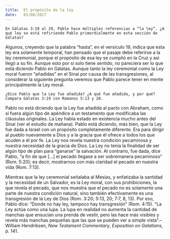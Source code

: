 ```yaml
---
title:  El propósito de la ley
date:   01/08/2017
---
```


`En Gálatas 3:19 al 29, Pablo hace múltiples referencias a “la ley”. ¿A qué ley se está refiriendo Pablo primordialmente en esta sección de Gálatas?`

Algunos, creyendo que la palabra “hasta”, en el versículo 19, indica que esta ley era solamente temporal, han pensado que el pasaje debe referirse a la ley ceremonial, porque el propósito de esa ley se cumplió en la Cruz y así llegó a su fin. Aunque esto por sí solo tiene sentido, no pareciera ser lo que está diciendo Pablo en Gálatas. Aunque tanto la ley ceremonial como la Ley moral fueron “añadidas” en el Sinaí por causa de las transgresiones, al considerar la siguiente pregunta veremos que Pablo parece tener en mente principalmente la Ley moral.

`¿Dice Pablo que la Ley fue añadida? ¿A qué fue añadida, y por qué? Compara Gálatas 3:19 con Romanos 5:13 y 20.`

Pablo no está diciendo que la Ley fue añadida al pacto con Abraham, como si fuera algún tipo de apéndice a un testamento que modificaba las cláusulas originales. La Ley había estado en existencia mucho antes del Sinaí (ver el estudio de mañana). Pablo está diciendo, más bien, que la Ley fue dada a Israel con un propósito completamente diferente. Era para dirigir al pueblo nuevamente a Dios y a la gracia que él ofrece a todos los que acuden a él por fe. La Ley nos revela nuestra condición pecaminosa y nuestra necesidad de la gracia de Dios. La Ley no tenía la finalidad de ser algún tipo de plan para “ganarse” la salvación. Al contrario, fue dada, dice Pablo, “a fin de que […] el pecado llegase a ser sobremanera pecaminoso” (Rom. 5:20); es decir, mostrarnos con más claridad el pecado en nuestra vida (Rom. 7:13).

Mientras que la ley ceremonial señalaba al Mesías, y enfatizaba la santidad y la necesidad de un Salvador, es la Ley moral, con sus prohibiciones, la que revela el pecado, que nos muestra que el pecado no es solamente una parte de nuestra condición natural, sino también efectivamente es una transgresión de la Ley de Dios (Rom. 3:20; 5:13, 20; 7:7, 8, 13). Por eso, Pablo dice: “Donde no hay ley, tampoco hay transgresión” (Rom. 4:15). “La Ley actúa como una lupa. La lupa en realidad no aumenta la cantidad de manchas que ensucian una prenda de vestir, pero las hace más visibles y revela más manchas pequeñas que las que se pueden ver a simple vista”.–William Hendriksen, *New Testament Commentary*, *Exposition on Galatians*, p. 141.